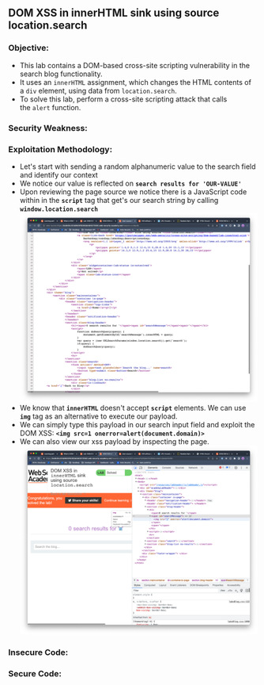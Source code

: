 ## DOM XSS in innerHTML sink using source location.search

### Objective:
- This lab contains a DOM-based cross-site scripting vulnerability in the search blog functionality. 
- It uses an `innerHTML` assignment, which changes the HTML contents of a `div` element, using data from `location.search`.
- To solve this lab, perform a cross-site scripting attack that calls the `alert` function.

### Security Weakness:

### Exploitation Methodology:
- Let's start with sending a random alphanumeric value to the search field and identify our context
- We notice our value is reflected on **`search results for 'OUR-VALUE' `**
- Upon reviewing the page source we notice there is a JavaScript code within in the **`script`** tag that get's our search string by calling **`window.location.search`**
![](./Images/64f7d7ce20fc159bc6de6c39a316b120.png)
- We know that **`innerHTML`** doesn't accept **`script`** elements. We can use **`img`** tag as an alternative to execute our payload. 
- We can simply type this payload in our search input field and exploit the DOM XSS: **`<img src=1 onerror=alert(document.domain)>`**
- We can also view our xss payload by inspecting the page.
![](./Images/fd944ffe80949592c590ade7736e1ff6.png)


### Insecure Code:

### Secure Code:
